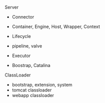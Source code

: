 Server

* Connector

* Container, Engine, Host, Wrapper, Context

* Lifecycle

* pipeline, valve

* Executor

* Boostrap, Catalina


ClassLoader

* bootstrap, extension, system
* tomcat classloader
* webapp classloader